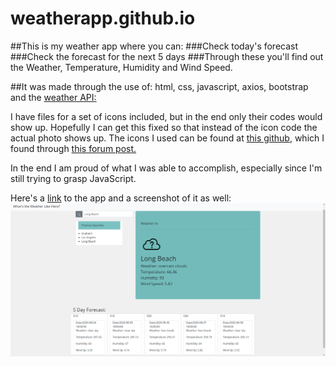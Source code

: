 # weatherapp.github.io

##This is my weather app where you can:
###Check today's forecast 
###Check the forecast for the next 5 days
###Through these you'll find out the Weather, Temperature, Humidity and Wind Speed.

##It was made through the use of: html, css, javascript, axios, bootstrap and the [weather API:](https://openweathermap.org/api)

I have files for a set of icons included, but in the end only their codes would show up.  Hopefully I can get this fixed so that instead of the icon code the actual photo shows up. The icons I used can be found at [this github](https://github.com/yuvraaaj/openweathermap-api-icons), which I found through [this forum post.](https://stackoverflow.com/questions/44177417/how-to-display-openweathermap-weather-icon/62369654#62369654)

In the end I am proud of what I was able to accomplish, especially since I'm still trying to grasp JavaScript. 

Here's a [link]( https://marcymar.github.io/weatherapp.github.io/) to the app and a screenshot of it as well:
![](appimage/weatherapp.png)
